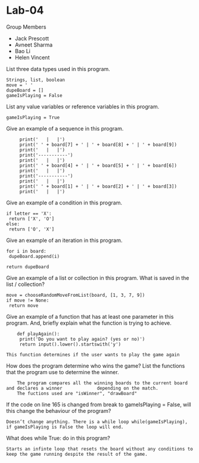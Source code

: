# Lab-04

Group Members 
- Jack Prescott 
- Avneet Sharma
- Bao Li
- Helen Vincent 

List three data types used in this program.

    Strings, list, boolean 
    move = ' '
    dupeBoard = []
    gameIsPlaying = False
    

List any value variables or reference variables in this program.

    gameIsPlaying = True

Give an example of a sequence in this program.

         print('   |   |')
         print(' ' + board[7] + ' | ' + board[8] + ' | ' + board[9])
         print('   |   |')
         print('-----------')
         print('   |   |')
         print(' ' + board[4] + ' | ' + board[5] + ' | ' + board[6])
         print('   |   |')
         print('-----------')
         print('   |   |')
         print(' ' + board[1] + ' | ' + board[2] + ' | ' + board[3])
         print('   |   |')
         
Give an example of a condition in this program.
 
    if letter == 'X':
     return ['X', 'O']
    else:
     return ['O', 'X']
  
Give an example of an iteration in this program.

    for i in board:
     dupeBoard.append(i)
     
    return dupeBoard
 
Give an example of a list or collection in this program. What is saved in the list / collection?
 
    move = chooseRandomMoveFromList(board, [1, 3, 7, 9])
    if move != None:
     return move
  
Give an example of a function that has at least one parameter in this program. And, briefly explain what the function is trying to achieve.

        def playAgain():
         print('Do you want to play again? (yes or no)')
         return input().lower().startswith('y')
         
    This function determines if the user wants to play the game again
    
How does the program determine who wins the game? List the functions that the program use to determine the winner.
        
        The program compares all the winning boards to the current board and declares a winner             depending on the match.
        The fuctions used are "isWinner", "drawBoard"
        
If the code on line 165 is changed from break to gameIsPlaying = False, will this change the behaviour of the program?

    Doesn’t change anything. There is a while loop while(gameIsPlaying), if gameIsPlaying is False the loop will end.

What does while True: do in this program?

    Starts an infinte loop that resets the board without any conditions to keep the game running despite the result of the game.
